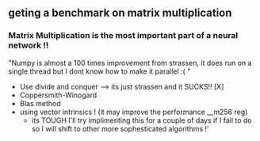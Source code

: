 ## geting a benchmark on matrix multiplication 

### Matrix Multiplication is the most important part of a neural network !!
"Numpy is almost a 100 times improvement from strassen, it does run on a single thread but I dont know how to make it parallel :( "


- Use divide and conquer --> its just strassen and it SUCKS!! [X]
- Coppersmith-Winogard
- Blas method 
- using vector intrinsics ! (it may improve the performance __m256 reg)
  - its TOUGH I'll try implimenting this for a couple of days if I fail to do so I will shift to other 
  more sophesticated algorithms !'
